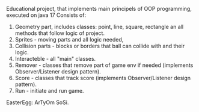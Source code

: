 Educational project, that implements main principels of OOP programming, executed on java 17
Consists of:
1. Geometry part, includes classes: point, line, square, rectangle an all methods that follow logic of project.
2. Sprites - moving parts and all logic needed,
3. Collision parts - blocks or borders that ball can collide with and their logic.
4. Interacteble - all "main" classes.
5. Remover - classes that remove part of game env if needed (implements Observer/Listener design pattern).
6. Score - classes that track score (implements Observer/Listener design pattern).
7. Run - initiate and run game.




EasterEgg: ArTyOm SoSi.
